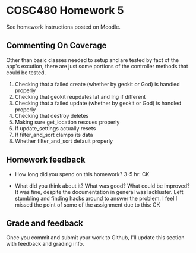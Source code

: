 # COSC480 Homework 5

See homework instructions posted on Moodle.
## Commenting On Coverage
Other than basic classes needed to setup and are tested by fact of the app's excution, there are just some portions of the controller methods that could be tested.
1. Checking that a failed create (whether by geokit or God) is handled properly
2. Checking that geokit reupdates lat and lng if different 
3. Checking that a failed update (whether by geokit or God) is handled properly
4. Checking that destroy deletes
5. Making sure get_location rescues properly
6. If update_settings actually resets
7. If filter_and_sort clamps its data 
8. Whether filter_and_sort default properly

## Homework feedback

 * How long did you spend on this homework?
  3-5 hr: CK

 * What did you think about it?  What was good?  What could be improved?
  It was fine, despite the documentation in general was lackluster. Left stumbling and finding hacks around to answer the problem. I feel I missed the point of some of the assignment due to this: CK

## Grade and feedback

Once you commit and submit your work to Github, I'll update this section with feedback and grading info.
